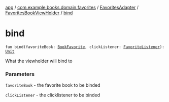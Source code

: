 [app](../../../index.md) / [com.example.books.domain.favorites](../../index.md) / [FavoritesAdapter](../index.md) / [FavoritesBookViewHolder](index.md) / [bind](./bind.md)

# bind

`fun bind(favoriteBook: `[`BookFavorite`](../../../com.example.books.data.favorites/-book-favorite/index.md)`, clickListener: `[`FavoriteListener`](../-favorite-listener/index.md)`): `[`Unit`](https://kotlinlang.org/api/latest/jvm/stdlib/kotlin/-unit/index.html)

What the viewholder will bind to

### Parameters

`favoriteBook` - the favorite book to be binded

`clickListener` - the clicklistener to be binded